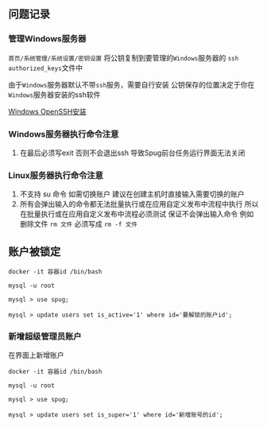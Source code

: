 ## 问题记录

### 管理Windows服务器

`首页/系统管理/系统设置/密钥设置` 将公钥复制到要管理的`Windows`服务器的 `ssh` `authorized_keys`文件中

由于`Windows`服务器默认不带`ssh`服务，需要自行安装 公钥保存的位置决定于你在`Windows`服务器安装的ssh软件

[Windows OpenSSH安装](Windows/Windows-SSH.md)



### Windows服务器执行命令注意

1. 在最后必须写exit 否则不会退出ssh 导致Spug前台任务运行界面无法关闭



### Linux服务器执行命令注意

1. 不支持 su 命令 如需切换账户 建议在创建主机时直接输入需要切换的账户
2. 所有会弹出输入的命令都无法批量执行或在应用自定义发布中流程中执行 所以在批量执行或在应用自定义发布中流程必须测试 保证不会弹出输入命令 例如 删除文件 `rm 文件` 必须写成 `rm -f 文件`



## 账户被锁定



```
docker -it 容器id /bin/bash

mysql -u root

mysql > use spug;

mysql > update users set is_active='1' where id='要解锁的账户id';
```



### 新增超级管理员账户

在界面上新增账户

```
docker -it 容器id /bin/bash

mysql -u root

mysql > use spug;

mysql > update users set is_super='1' where id='新增账号的id';
```

